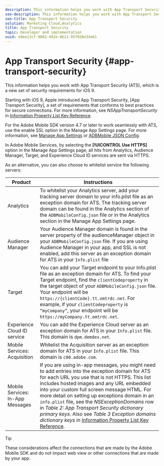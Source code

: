 ```yaml
---
description: This information helps you work with App Transport Security (ATS), which is a new set of security requirements for iOS 9.
seo-description: This information helps you work with App Transport Security (ATS), which is a new set of security requirements for iOS 9.
seo-title: App Transport Security
solution: Marketing Cloud,Analytics
title: App Transport Security
topic: Developer and implementation
uuid: e9ee13cf-9802-492e-8b11-95f028e34e61
---
```


# App Transport Security {#app-transport-security}

This information helps you work with App Transport Security (ATS), which is a new set of security requirements for iOS 9.

Starting with iOS 9, Apple introduced App Transport Security,  [App Transport Security], a set of requirements that conforms to best practices for secure connections. For more information, see *NSAppTransportSecurity* in [Information Property List Key Reference](https://developer.apple.com/library/prerelease/ios/technotes/App-Transport-Security-Technote/). 

For the Adobe Mobile SDK version 4.7 or later to work seamlessly with ATS, use the enable SSL option in the Manage App Settings page. For more information, see [Manage App Settings](/help/using/c-manage-app-settings/c-manage-app-settings.md) or [ADBMobile JSON Config](/help/ios/configuration/json-config/json-config.md).

In Adobe Mobile Services, by selecting the **[!UICONTROL Use HTTPS]** option in the Manage App Settings page, all hits from Analytics, Audience Manager, Target, and Experience Cloud ID services are sent via HTTPS.

As an alternative, you can also choose to whitelist service the following servers: 

| Product | Instructions |
|--- |--- |
|Analytics|To whitelist your  Analytics server, add your tracking server domain to your  info.plist file as an exception domain for ATS.  The tracking server domain can be found in the  Analytics section of the  `ADBMobileConfig.json` file or in the  Analytics section in the  Manage App Settings page.|
|Audience Manager|Your  Audience Manager domain is found in the server property of the  audienceManager object in your  `ADBMobileConfig.json` file.  If you are using  Audience Manager in your app, and SSL is not enabled, add this server as an exception domain for ATS in your  `Info.plist` file|
|Target|You can add your  Target endpoint to your  Info.plist file as an exception domain for ATS.  To find your  Target endpoint, find the `clientCodeproperty` in the target object of your  `ADBMobileConfig.json` file. Your endpoint will be  `https://{clientCode}.tt.omtrdc.net`.  For example, if your  `clientCodeproperty` is `“myCompany”`, your endpoint will be  `https://myCompany.tt.omtrdc.net`.|
|Experience Cloud ID service|You can add the  Experience Cloud server as an exception domain for ATS in your  `Info.plist` file. This domain is `dpm.demdex.net`.|
|Mobile Services: Acquisition|Whitelist the Acquisition server as an exception domain for ATS in your  `Info.plist` file. This domain is `c00.adobe.com`.|
|Mobile Services: In-App Messages|If you are using in-app messages, you might need to add entries into the exception domain for ATS for each URL you use that is not HTTPS. This list includes hosted images and any URL embedded into your custom full screen message HTML.  For more detail on setting up exceptions domain in an `info.plist` file, see the *NSExceptionDomains* row in *Table 2: App Transport Security dictionary primary keys*. Also see *Table 3  Exception domains dictionary keys* in [Information Property List Key Reference](https://developer.apple.com/library/prerelease/ios/technotes/App-Transport-Security-Technote/).|

>[!TIP]
>
>These considerations affect the connections that are made by the Adobe Mobile SDK and do not impact web view or other connections that are made by your app.

